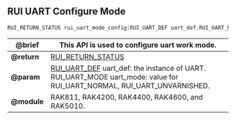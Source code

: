 ## RUI UART Configure Mode

```c
RUI_RETURN_STATUS rui_uart_mode_config(RUI_UART_DEF uart_def,RUI_UART_MODE uart_mode);
```

| **@brief**  | This API is used to configure uart work mode.                                                                                                |
| ----------- | -------------------------------------------------------------------------------------------------------------------------------------------- |
| **@return** | [RUI_RETURN_STATUS](../#rui-return-status)                                                                                                   |
| **@param**  | [RUI_UART_DEF](#rui-uart-def) uart_def: the instance of UART.<br>RUI_UART_MODE uart_mode: value for RUI_UART_NORMAL, RUI_UART_UNVARNISHED. |
| **@module** | RAK811, RAK4200, RAK4400, RAK4600, and RAK5010.                                                                                              |
